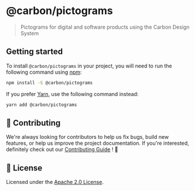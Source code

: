 # @carbon/pictograms

> Pictograms for digital and software products using the Carbon Design
> System

## Getting started

To install `@carbon/pictograms` in your project, you will need to run
the following command using [npm](https://www.npmjs.com/):

```bash
npm install -S @carbon/pictograms
```

If you prefer [Yarn](https://yarnpkg.com/en/), use the following
command instead:

```bash
yarn add @carbon/pictograms
```

## 🙌 Contributing

We're always looking for contributors to help us fix bugs, build new
features, or help us improve the project documentation. If you're
interested, definitely check out our [Contributing Guide](/.github/CONTRIBUTING.md)
! 👀

## 📝 License

Licensed under the [Apache 2.0 License](/LICENSE).
